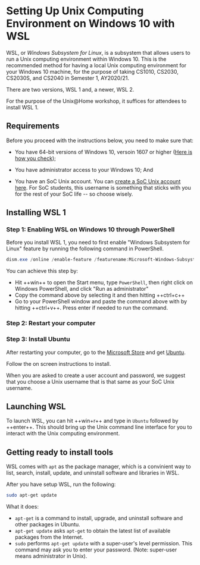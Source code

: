 # Setting Up Unix Computing Environment on Windows 10 with WSL

WSL, or _Windows Subsystem for Linux_, is a subsystem that allows
users to run a Unix computing environment within Windows 10.  This
is the recommended method for having a local Unix computing 
environment for your Windows 10 machine, for the purpose of taking 
CS1010, CS2030, CS2030S, and CS2040 in Semester 1, AY2020/21.

There are two versions, WSL 1 and, a newer, WSL 2. 

For the purpose of the Unix@Home workshop, it suffices for attendees
to install WSL 1.

## Requirements

Before you proceed with the instructions below, you need to make sure that:

- You have 64-bit versions of Windows 10, versoin 1607 or higher 
([Here is how you check](https://support.microsoft.com/en-sg/help/13443/windows-which-version-am-i-running));

- You have administrator access to your Windows 10; And

- You have an SoC Unix account. You can [create a SoC Unix account here](https://mysoc.nus.edu.sg/~newacct).  For SoC students, this username is something that sticks with you for the rest of your SoC life -- so choose wisely.

## Installing WSL 1

### Step 1: Enabling WSL on Windows 10 through PowerShell

Before you install WSL 1, you need to first enable "Windows Subsystem for Linux" feature by running the following command in PowerShell.

```PowerShell
dism.exe /online /enable-feature /featurename:Microsoft-Windows-Subsystem-Linux /all /norestart
```

You can achieve this step by:

- Hit ++win++ to open the Start menu, type `PowerShell`, then right click on Windows PowerShell, and click "Run as administrator"
- Copy the command above by selecting it and then hitting ++ctrl+c++
- Go to your PowerShell window and paste the command above with by hitting ++ctrl+v++.  Press enter if needed to run the command. 

### Step 2: Restart your computer

### Step 3: Install Ubuntu 

After restarting your computer, go to the <a href="https://aka.ms/wslstore">Microsoft Store</a> and get <a href="https://www.microsoft.com/en-sg/p/ubuntu-2004-lts/9n6svws3rx71?rtc=1&activetab=pivot:overviewtab">Ubuntu</a>.

Follow the on screen instructions to install.  

When you are asked to create a user account and password, we suggest that you choose a Unix username that is that same as your SoC Unix username.  

## Launching WSL

To launch WSL, you can hit ++win+r++ and type in `Ubuntu` followed by ++enter++.  This should bring up the Unix command line interface for you to interact with the Unix computing environment.

## Getting ready to install tools

WSL comes with `apt` as the package manager, which is a convinient way to list, search, install, update, and uninstall software and libraries in WSL.

After you have setup WSL, run the following:
```Bash
sudo apt-get update
```
What it does:

- `apt-get` is a command to install, upgrade, and uninstall software and other packages in Ubuntu.
- `apt-get update` asks `apt-get` to obtain the latest list of available packages from the Internet.
- `sudo` performs `apt-get update` with a super-user's level permission.  This command may ask you to enter your password.
   (Note: super-user means administrator in Unix).
